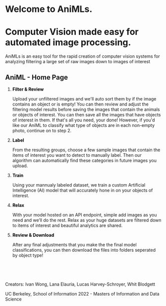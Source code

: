 <h1 class="cap">Welcome to AniMLs.</h1>
<h1 class="cap">Computer Vision made easy for automated image processing.</h1>
<p>AniMLs is an easy tool for the rapid creation of computer vision systems for analyzing filtering a large set of raw images down to images of interest <br></p>

## AniML - Home Page

<html>
<head>
    <title>AniML Detect with YOLOv5</title>
    <script src="https://code.jquery.com/jquery-3.5.1.min.js" integrity="sha256-9/aliU8dGd2tb6OSsuzixeV4y/faTqgFtohetphbbj0=" crossorigin="anonymous"></script>
    <script src="https://stackpath.bootstrapcdn.com/bootstrap/4.5.2/js/bootstrap.min.js"></script>
    <link rel="stylesheet" href="../static/css/styles.css">
    <link rel="stylesheet" href="https://stackpath.bootstrapcdn.com/bootstrap/4.5.2/css/bootstrap.min.css" integrity="sha384-JcKb8q3iqJ61gNV9KGb8thSsNjpSL0n8PARn9HuZOnIxN0hoP+VmmDGMN5t9UJ0Z"
        crossorigin="anonymous">
</head>
</html>

1. <span style="color:black"> **Filter & Review**</span>


    Upload your unfiltered images and we'll auto sort them by if the image contains an object or is empty! You can then review and adjust the filtering model results before saving the images that contain the animals or objects of interest. You can then save all the images that have objects of interest in them. If that's all you need, your done! However, if you'd like our AniML to classify what type of objects are in each non-empty photo, continue on to step 2.

2. <span style="color:black"> **Label**</span>

    From the resulting groups, choose a few sample images that contain the items of interest you want to detect to manually label. Then our algorithm can automatically find these categories in future images you upload.

3. <span style="color:black"> **Train**</span>

    Using your mannualy labeled dataset, we train a custom Artificial Intelligence (AI) model that will accurately hone in on your objects of interest.

4. <span style="color:black"> **Relax**</span>

    With your model hosted on an API endpoint, simple add images as you need and we’ll do the rest. Relax as your huge datasets are filtered down to items of interest and beautiful analytics are shared.

5. <span style="color:black"> **Review & Download**</span>

    After any final adjustments that you make the the final model classifications, you can then download the files into folders seperated by object type! 


&nbsp;

&nbsp;
   
Creators:
Ivan Wong,
Lana Elauria,
Lucas Harvey-Schroyer,
Whit Blodgett

UC Berkeley, School of Information 2022 - Masters of Information and Data Science

